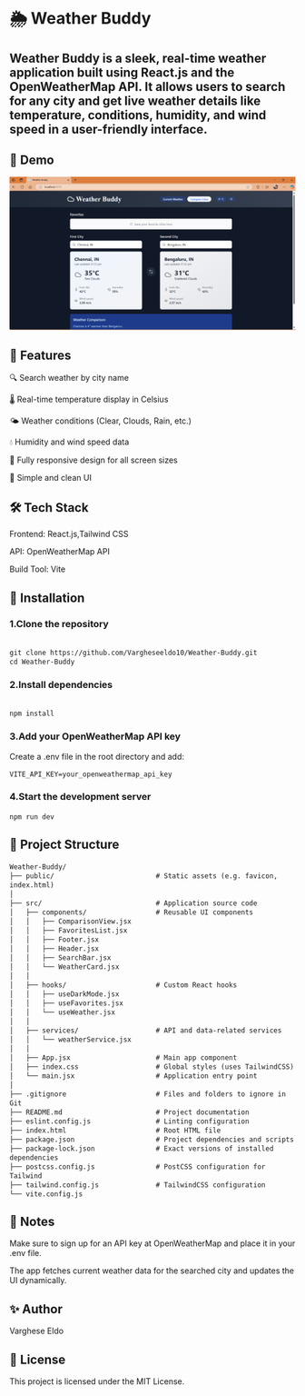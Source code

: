 # 🌦️ Weather Buddy 
## Weather Buddy is a sleek, real-time weather application built using React.js and the OpenWeatherMap API. It allows users to search for any city and get live weather details like temperature, conditions, humidity, and wind speed in a user-friendly interface. 

## 📸 Demo 
![Screenshot](/public/Screenshot.png)

## 🚀 Features 
🔍 Search weather by city name

🌡️ Real-time temperature display in Celsius

🌤️ Weather conditions (Clear, Clouds, Rain, etc.)

💧 Humidity and wind speed data

📱 Fully responsive design for all screen sizes

🧭 Simple and clean UI

## 🛠️ Tech Stack 
Frontend: React.js,Tailwind CSS

API: OpenWeatherMap API

Build Tool: Vite

## 🔧 Installation
### 1.Clone the repository

```

git clone https://github.com/Vargheseeldo10/Weather-Buddy.git
cd Weather-Buddy
``` 
### 2.Install dependencies 

```

npm install
```
### 3.Add your OpenWeatherMap API key

Create a .env file in the root directory and add:

```
VITE_API_KEY=your_openweathermap_api_key
```
### 4.Start the development server

```
npm run dev
```
## 🧩 Project Structure
```
Weather-Buddy/
├── public/                         # Static assets (e.g. favicon, index.html)
│
├── src/                            # Application source code
│   ├── components/                 # Reusable UI components
│   │   ├── ComparisonView.jsx
│   │   ├── FavoritesList.jsx
│   │   ├── Footer.jsx
│   │   ├── Header.jsx
│   │   ├── SearchBar.jsx
│   │   └── WeatherCard.jsx
│   │
│   ├── hooks/                      # Custom React hooks
│   │   ├── useDarkMode.jsx
│   │   ├── useFavorites.jsx
│   │   └── useWeather.jsx
│   │
│   ├── services/                   # API and data-related services
│   │   └── weatherService.jsx
│   │
│   ├── App.jsx                     # Main app component
│   ├── index.css                   # Global styles (uses TailwindCSS)
│   └── main.jsx                    # Application entry point
│
├── .gitignore                      # Files and folders to ignore in Git
├── README.md                       # Project documentation
├── eslint.config.js                # Linting configuration
├── index.html                      # Root HTML file
├── package.json                    # Project dependencies and scripts
├── package-lock.json               # Exact versions of installed dependencies
├── postcss.config.js               # PostCSS configuration for Tailwind
├── tailwind.config.js              # TailwindCSS configuration
└── vite.config.js
```
## 📌 Notes 
Make sure to sign up for an API key at OpenWeatherMap and place it in your .env file.

The app fetches current weather data for the searched city and updates the UI dynamically.

## ✨ Author
Varghese Eldo

## 📄 License
This project is licensed under the MIT License.
